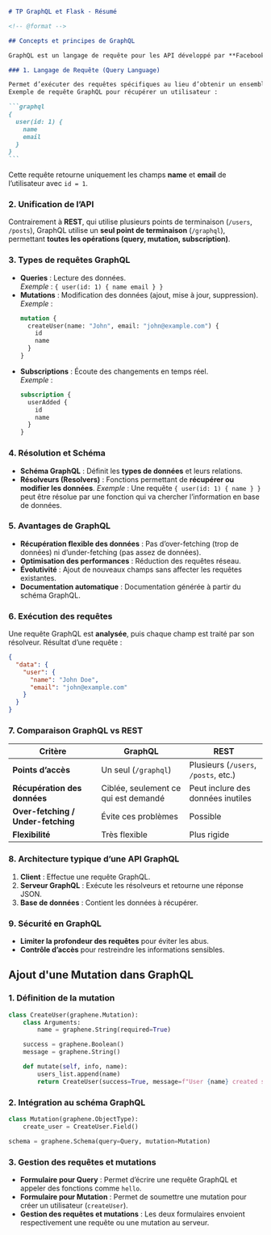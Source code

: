 <!-- @format -->

````md
# TP GraphQL et Flask - Résumé

<!-- @format -->

## Concepts et principes de GraphQL

GraphQL est un langage de requête pour les API développé par **Facebook**. Il vise à **optimiser l’interaction avec les données** en permettant aux clients de récupérer exactement les informations nécessaires.

### 1. Langage de Requête (Query Language)

Permet d’exécuter des requêtes spécifiques au lieu d’obtenir un ensemble fixe de données comme en REST.
Exemple de requête GraphQL pour récupérer un utilisateur :

```graphql
{
  user(id: 1) {
    name
    email
  }
}
```
````

Cette requête retourne uniquement les champs **name** et **email** de l’utilisateur avec `id = 1`.

### 2. Unification de l’API

Contrairement à **REST**, qui utilise plusieurs points de terminaison (`/users`, `/posts`), GraphQL utilise un **seul point de terminaison** (`/graphql`), permettant **toutes les opérations (query, mutation, subscription)**.

### 3. Types de requêtes GraphQL

- **Queries** : Lecture des données.  
  _Exemple_ : `{ user(id: 1) { name email } }`
- **Mutations** : Modification des données (ajout, mise à jour, suppression).  
  _Exemple_ :
  ```graphql
  mutation {
    createUser(name: "John", email: "john@example.com") {
      id
      name
    }
  }
  ```
- **Subscriptions** : Écoute des changements en temps réel.  
  _Exemple_ :
  ```graphql
  subscription {
    userAdded {
      id
      name
    }
  }
  ```

### 4. Résolution et Schéma

- **Schéma GraphQL** : Définit les **types de données** et leurs relations.
- **Résolveurs (Resolvers)** : Fonctions permettant de **récupérer ou modifier les données**.
  _Exemple_ : Une requête `{ user(id: 1) { name } }` peut être résolue par une fonction qui va chercher l’information en base de données.

### 5. Avantages de GraphQL

- **Récupération flexible des données** : Pas d’over-fetching (trop de données) ni d’under-fetching (pas assez de données).
- **Optimisation des performances** : Réduction des requêtes réseau.
- **Évolutivité** : Ajout de nouveaux champs sans affecter les requêtes existantes.
- **Documentation automatique** : Documentation générée à partir du schéma GraphQL.

### 6. Exécution des requêtes

Une requête GraphQL est **analysée**, puis chaque champ est traité par son résolveur.
Résultat d’une requête :

```json
{
  "data": {
    "user": {
      "name": "John Doe",
      "email": "john@example.com"
    }
  }
}
```

### 7. Comparaison GraphQL vs REST

| Critère                            | GraphQL                              | REST                                 |
| ---------------------------------- | ------------------------------------ | ------------------------------------ |
| **Points d’accès**                 | Un seul (`/graphql`)                 | Plusieurs (`/users`, `/posts`, etc.) |
| **Récupération des données**       | Ciblée, seulement ce qui est demandé | Peut inclure des données inutiles    |
| **Over-fetching / Under-fetching** | Évite ces problèmes                  | Possible                             |
| **Flexibilité**                    | Très flexible                        | Plus rigide                          |

### 8. Architecture typique d’une API GraphQL

1. **Client** : Effectue une requête GraphQL.
2. **Serveur GraphQL** : Exécute les résolveurs et retourne une réponse JSON.
3. **Base de données** : Contient les données à récupérer.

### 9. Sécurité en GraphQL

- **Limiter la profondeur des requêtes** pour éviter les abus.
- **Contrôle d’accès** pour restreindre les informations sensibles.

## Ajout d'une Mutation dans GraphQL

### 1. Définition de la mutation

```python
class CreateUser(graphene.Mutation):
    class Arguments:
        name = graphene.String(required=True)

    success = graphene.Boolean()
    message = graphene.String()

    def mutate(self, info, name):
        users_list.append(name)
        return CreateUser(success=True, message=f"User {name} created successfully!")
```

### 2. Intégration au schéma GraphQL

```python
class Mutation(graphene.ObjectType):
    create_user = CreateUser.Field()

schema = graphene.Schema(query=Query, mutation=Mutation)
```

### 3. Gestion des requêtes et mutations

- **Formulaire pour Query** : Permet d’écrire une requête GraphQL et appeler des fonctions comme `hello`.
- **Formulaire pour Mutation** : Permet de soumettre une mutation pour créer un utilisateur (`createUser`).
- **Gestion des requêtes et mutations** : Les deux formulaires envoient respectivement une requête ou une mutation au serveur.
